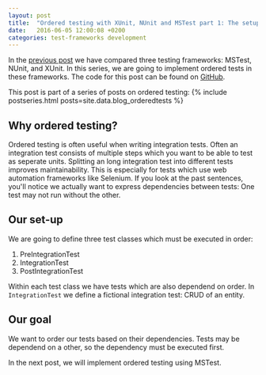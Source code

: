 ```yaml
---
layout: post
title:  "Ordered testing with XUnit, NUnit and MSTest part 1: The setup"
date:   2016-06-05 12:00:08 +0200
categories: test-frameworks development
---
```


In the [previous post](2016-06-04-comparing-dotnet-testing-frameworks) we have compared three testing frameworks: MSTest, NUnit, and XUnit. In this series, we are going to implement ordered tests in these frameworks. The code for this post can be found on [GitHub](https://github.com/Sebazzz/NetUnitTestComparison/tree/2016-06-05). 

This post is part of a series of posts on ordered testing:
{% include postseries.html posts=site.data.blog_orderedtests %}

<!-- excerpt -->

## Why ordered testing?
Ordered testing is often useful when writing integration tests. Often an integration test consists of multiple steps which you want to be able to test as seperate units. Splitting an long integration test into different tests improves maintainability. This is especially for tests which use web automation frameworks like Selenium. If you look at the past sentences, you'Il notice we actually want to express dependencies between tests: One test may not run without the other.

## Our set-up
We are going to define three test classes which must be executed in order:

1. PreIntegrationTest
2. IntegrationTest
3. PostIntegrationTest

Within each test class we have tests which are also dependend on order. In `IntegrationTest` we define a fictional integration test: CRUD of an entity. 

## Our goal
We want to order our tests based on their dependencies. Tests may be dependend on a other, so the dependency must be executed first. 

In the next post, we will implement ordered testing using MSTest. 